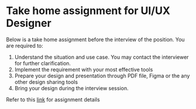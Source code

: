 # Take home assignment for UI/UX Designer
Below is a take home assignment before the interview of the position. You are required to:
1. Understand the situation and use case. You may contact the interviewer for 
further clarification.
2. Implement the requirement with your most effective tools
3. Prepare your design and presentation through PDF file, Figma or the any other design sharing tools
4. Bring your design during the interview session.

Refer to this [link](https://github.com/feedmepos/uiux-take-home-assignment/blob/main/interview%20question.pdf) for assignment details
